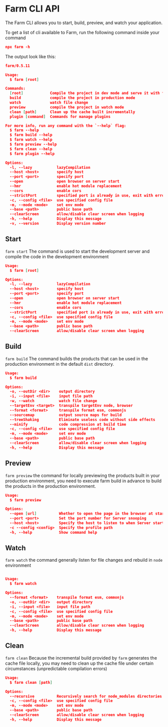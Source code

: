 # Farm CLI API

The Farm CLI allows you to start, build, preview, and watch your application.

To get a list of cli available to Farm, run the following command inside your command

```json title="Terminal"
npx farm -h
```

The output look like this:

```json title="Terminal"
farm/0.5.11

Usage:
  $ farm [root]

Commands:
  [root]            Compile the project in dev mode and serve it with farm dev server
  build             compile the project in production mode
  watch             watch file change
  preview           compile the project in watch mode
  clean [path]      Clean up the cache built incrementally
  plugin [command]  Commands for manage plugins

For more info, run any command with the `--help` flag:
  $ farm --help
  $ farm build --help
  $ farm watch --help
  $ farm preview --help
  $ farm clean --help
  $ farm plugin --help

Options:
  -l, --lazy           lazyCompilation
  --host <host>        specify host
  --port <port>        specify port
  --open               open browser on server start
  --hmr                enable hot module replacement
  --cors               enable cors
  --strictPort         specified port is already in use, exit with error
  -c, --config <file>  use specified config file
  -m, --mode <mode>    set env mode
  --base <path>        public base path
  --clearScreen        allow/disable clear screen when logging
  -h, --help           Display this message
  -v, --version        Display version number
```

## Start

`farm start` The command is used to start the development server and compile the code in the development environment

```json title="Terminal"
Usage:
  $ farm [root]

Options:
  -l, --lazy           lazyCompilation
  --host <host>        specify host
  --port <port>        specify port
  --open               open browser on server start
  --hmr                enable hot module replacement
  --cors               enable cors
  --strictPort         specified port is already in use, exit with error
  -c, --config <file>  use specified config file
  -m, --mode <mode>    set env mode
  --base <path>        public base path
  --clearScreen        allow/disable clear screen when logging
```

## Build

`farm build` The command builds the products that can be used in the production environment in the default `dist` directory.

```json title="Terminal"
Usage:
  $ farm build

Options:
  -o, --outDir <dir>    output directory
  -i, --input <file>    input file path
  -w, --watch           watch file change
  --targetEnv <target>  transpile targetEnv node, browser
  --format <format>     transpile format esm, commonjs
  --sourcemap           output source maps for build
  --treeShaking         Eliminate useless code without side effects
  --minify              code compression at build time
  -c, --config <file>   use specified config file
  -m, --mode <mode>     set env mode
  --base <path>         public base path
  --clearScreen         allow/disable clear screen when logging
  -h, --help            Display this message
```

## Preview

`farm preview` the command for locally previewing the products built in your production environment, you need to execute farm build in advance to build the products in the production environment.

```json title="Terminal"
Usage:
  $ farm preview

Options:
  --open [url]          Whether to open the page in the browser at startup
  --port <port>         Set the port number for Server snooping
  --host <host>         Specify the host to listen to when Server starts
  -c --config <config>  Specify the profile path
  -h, --help            Show command help
```

## Watch

`farm watch` the command generally listen for file changes and rebuild in `node` environment

```json title="Terminal"

Usage:
  $ farm watch

Options:
  --format <format>    transpile format esm, commonjs
  -o, --outDir <dir>   output directory
  -i, --input <file>   input file path
  -c, --config <file>  use specified config file
  -m, --mode <mode>    set env mode
  --base <path>        public base path
  --clearScreen        allow/disable clear screen when logging
  -h, --help           Display this message
```

## Clean

`farm clean` Because the incremental build provided by `farm` generates the cache file locally, you may need to clean up the cache file under certain circumstances (unpredictable compilation errors)

```json title="Terminal"
Usage:
  $ farm clean [path]

Options:
  --recursive          Recursively search for node_modules directories and clean them
  -c, --config <file>  use specified config file
  -m, --mode <mode>    set env mode
  --base <path>        public base path
  --clearScreen        allow/disable clear screen when logging
  -h, --help           Display this message
```
